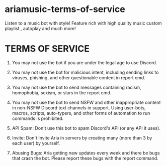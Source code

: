 # ariamusic-terms-of-service
Listen to a music bot with style! Feature rich with high quality music custom playlist , autoplay and much more!

# TERMS OF SERVICE

1. You may not use the bot if you are under the legal age to use Discord.
2. You may not use the bot for malicious intent, including sending links to viruses, phishing, and other questionable content in report cmd.
3. You may not use the bot to send messages containing racism, homophobia, sexism, or slurs in the report cmd.
4. You may not use the bot to send NSFW and other inappropriate content in non-NSFW Discord text channels in support.
 Using user-bots, macros, scripts, auto-typers, and other forms of automation to run commands is prohibited.

5. API Spam: Don't use this bot to spam Discord's API (or any API it uses).
6. Invite: Don't Invite Aria in servers by creating many (more than 3 by each user) by yourself.
7. Abusing Bugs: Aria getting new updates every week and there be bugs that crash the bot. Please report these bugs with the report command.
